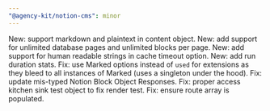 ```yaml
---
"@agency-kit/notion-cms": minor
---
```


New: support markdown and plaintext in content object.
New: add support for unlimited database pages and unlimited blocks per page.
New: add support for human readable strings in cache timeout option.
New: add run duration stats.
Fix: use Marked options instead of `used` for extensions as they bleed to all instances of Marked (uses a singleton under the hood).
Fix: update mis-typed Notion Block Object Responses.
Fix: proper access kitchen sink test object to fix render test.
Fix: ensure route array is populated.
